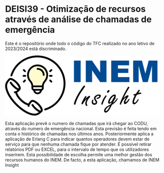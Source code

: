 # DEISI39 - Otimização de recursos através de análise de chamadas de emergência

Este é o repositório onde todo o código do TFC realizado no ano letivo de 2023/2024 está discriminado.

![Example Image](logo-wname.png)

Esta aplicação prevê o numero de chamadas que irá chegar ao CODU, através do numero de emergência nacional. Esta previsão é feita tendo em conta o histórico de chamadas nos últimos anos. Posteriormente aplica a aplicação de Erlang C para indicar quantos operadores devem estar de serviço para que nenhuma chamada fique por atender. É possível retirar relatórios PDF ou EXCEL, para o intervalo de tempo que os utilizadores inserirem. Esta possibilidade de escolha permite uma melhor gestão dos recursos humanos do INEM. De facto, a esta aplicação, chamamos de INEM Insight
